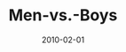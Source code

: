 ---
layout: music 
title: "Men-vs.-Boys"
series: "Manly"
date: 2010-02-01 
description: "Brian Tome talks about the five things that separate men from boys."
audio: "http://s3.amazonaws.com/crossroadsaudiomessages/Manly1.mp3"
audio-duration: "38:45"
---